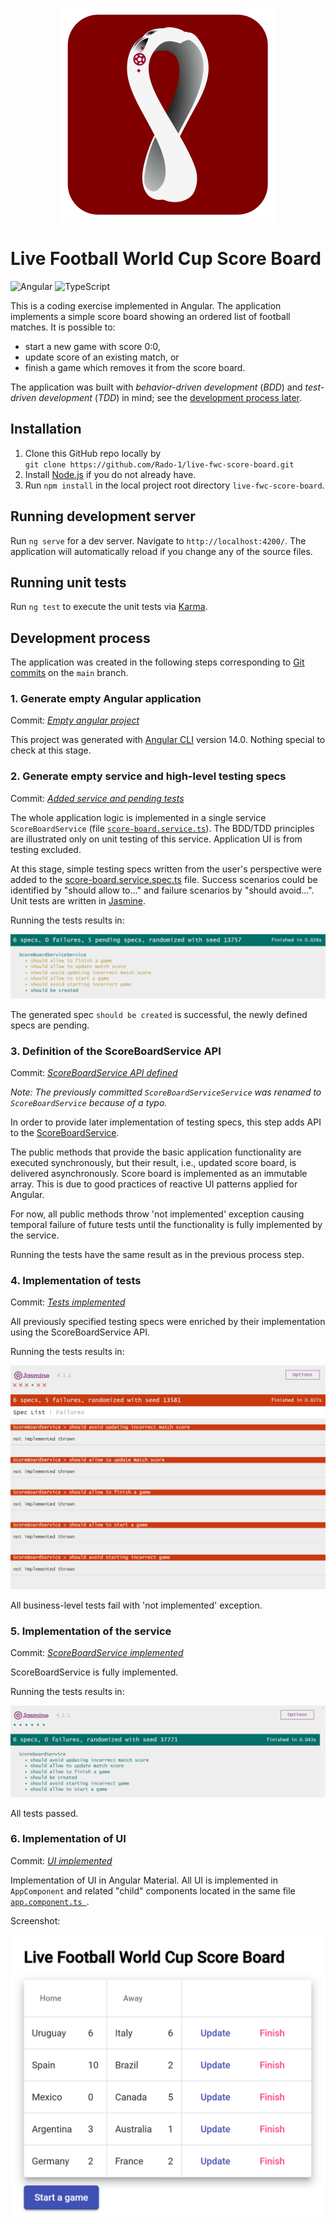 <p align="center"><img alt="logo" src="./src/favicon.svg?raw=true"/></p>

# Live Football World Cup Score Board

<p ><img alt="Angular" src="https://img.shields.io/badge/-Angular-C3002F?logo=Angular&logoColor=white"/> <img alt="TypeScript" src="https://img.shields.io/badge/-TypeScript-3178C6?logo=TypeScript&logoColor=white"/></p>

This is a coding exercise implemented in Angular. The application implements
a simple score board showing an ordered list of football matches. It is possible
to:

- start a new game with score 0:0,
- update score of an existing match, or
- finish a game which removes it from the score board.

The application was built with _behavior-driven development_ (_BDD_) and
_test-driven development_ (_TDD_) in mind; see the [development process
later](#development-process).

## Installation

1. Clone this GitHub repo locally by</br>
   `git clone https://github.com/Rado-1/live-fwc-score-board.git`
1. Install [Node.js](https://nodejs.org/en/download/) if you do not already have.
1. Run `npm install` in the local project root directory `live-fwc-score-board`.

## Running development server

Run `ng serve` for a dev server. Navigate to `http://localhost:4200/`. The application will automatically reload if you change any of the source files.

## Running unit tests

Run `ng test` to execute the unit tests via [Karma](https://karma-runner.github.io).

## Development process

The application was created in the following steps corresponding to [Git
commits](https://github.com/Rado-1/live-fwc-score-board/commits/main) on the
`main` branch.

### 1. Generate empty Angular application

Commit: [ _Empty angular project_](https://github.com/Rado-1/live-fwc-score-board/commit/19b99b97826d04a0c1d20c7c49884df8118a014f)

This project was generated with [Angular
CLI](https://github.com/angular/angular-cli) version 14.0. Nothing special to
check at this stage.

### 2. Generate empty service and high-level testing specs

Commit: [_Added service and pending tests_](https://github.com/Rado-1/live-fwc-score-board/commit/43e11a1d6f11ec5d70e8d21ad1304d58f7e21a66)

The whole application logic is implemented in a single service
`ScoreBoardService` (file
[`score-board.service.ts`](https://github.com/Rado-1/live-fwc-score-board/blob/main/src/app/services/score-board.service.ts)).
The BDD/TDD principles are
illustrated only on unit testing of this service. Application UI is from
testing excluded.

At this stage, simple testing specs written from the user's perspective were added
to the
[score-board.service.spec.ts](https://github.com/Rado-1/live-fwc-score-board/commit/43e11a1d6f11ec5d70e8d21ad1304d58f7e21a66#diff-01cce9bb45490913506e68c9790b42299371d65a76a7c7305346255d5862126c)
file. Success scenarios could be identified by "should allow to..." and
failure scenarios by "should avoid...". Unit tests are written in [Jasmine](https://jasmine.github.io/).

Running the tests results in:

![Test run #1](doc/img/testrun1.png?raw=true "Test run #1")

The generated spec `should be created` is successful, the newly defined specs are pending.

### 3. Definition of the ScoreBoardService API

Commit: [_ScoreBoardService API
defined_](https://github.com/Rado-1/live-fwc-score-board/commit/40acb3ff2cb6760731f6171a65241af50885b40d)

_Note: The previously committed `ScoreBoardServiceService` was renamed to
`ScoreBoardService` because of a typo._

In order to provide later implementation of testing specs, this step adds API to the
[ScoreBoardService](https://github.com/Rado-1/live-fwc-score-board/commit/40acb3ff2cb6760731f6171a65241af50885b40d#diff-b658c3dba276b9a720156c3324375daa6518e029bd9e0b62fbefbfcbe84d06a6).

The public methods that provide the basic application functionality are executed
synchronously, but their result, i.e., updated score
board, is delivered asynchronously. Score board is implemented as an immutable
array. This is due to good practices of reactive UI patterns applied for Angular.

For now, all public methods throw 'not implemented' exception causing temporal failure of
future tests until the functionality is fully implemented by the service.

Running the tests have the same result as in the previous process step.

### 4. Implementation of tests

Commit: [_Tests implemented_](https://github.com/Rado-1/live-fwc-score-board/commit/13b3668f3efe3e5b56fef7f02ad2c46a4c091c41)

All previously specified testing specs were enriched by their implementation
using the ScoreBoardService API.

Running the tests results in:

![Test run #2](doc/img/testrun2.png?raw=true "Test run #2")

All business-level tests fail with 'not implemented' exception.

### 5. Implementation of the service

Commit: [_ScoreBoardService implemented_](https://github.com/Rado-1/live-fwc-score-board/commit/5a8ef3100b956b32123b4a732c86a4a44bc69773)

ScoreBoardService is fully implemented.

Running the tests results in:

![Test run #3](doc/img/testrun3.png?raw=true "Test run #3")

All tests passed.

### 6. Implementation of UI

Commit: [_UI implemented_](https://github.com/Rado-1/live-fwc-score-board/commit/7a76d55b8c49573025ec9dcd62969eeac9836b11)

Implementation of UI in Angular Material. All UI is implemented in
`AppComponent` and related "child" components located in the same file
[`app.component.ts `](https://github.com/Rado-1/live-fwc-score-board/blob/main/src/app/app.component.ts).

Screenshot:

![Screenshot](doc/img/scr.png?raw=true "Screenshot")

